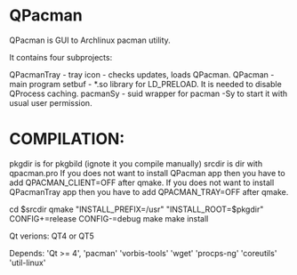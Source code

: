 # QPacman
QPacman is GUI to Archlinux pacman utility.

It contains four subprojects:

QPacmanTray   - tray icon - checks updates, loads QPacman.
QPacman       - main program
setbuf        - *.so library for LD_PRELOAD. It is needed to disable QProcess caching.
pacmanSy      - suid wrapper for pacman -Sy to start it with usual user permission.

# COMPILATION:

pkgdir is for pkgbild (ignote it you compile manually)
srcdir is dir with qpacman.pro
If you does not want to install QPacman app then you have to add QPACMAN_CLIENT=OFF after qmake.
If you does not want to install QPacmanTray app then you have to add QPACMAN_TRAY=OFF after qmake.

cd $srcdir
qmake "INSTALL_PREFIX=/usr" "INSTALL_ROOT=$pkgdir" CONFIG+=release CONFIG-=debug
make
make install

Qt verions: QT4 or QT5

Depends: 'Qt >= 4', 'pacman' 'vorbis-tools' 'wget' 'procps-ng' 'coreutils' 'util-linux'

